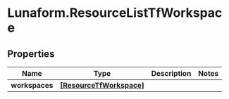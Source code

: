 # Lunaform.ResourceListTfWorkspace

## Properties
Name | Type | Description | Notes
------------ | ------------- | ------------- | -------------
**workspaces** | [**[ResourceTfWorkspace]**](ResourceTfWorkspace.md) |  | 


